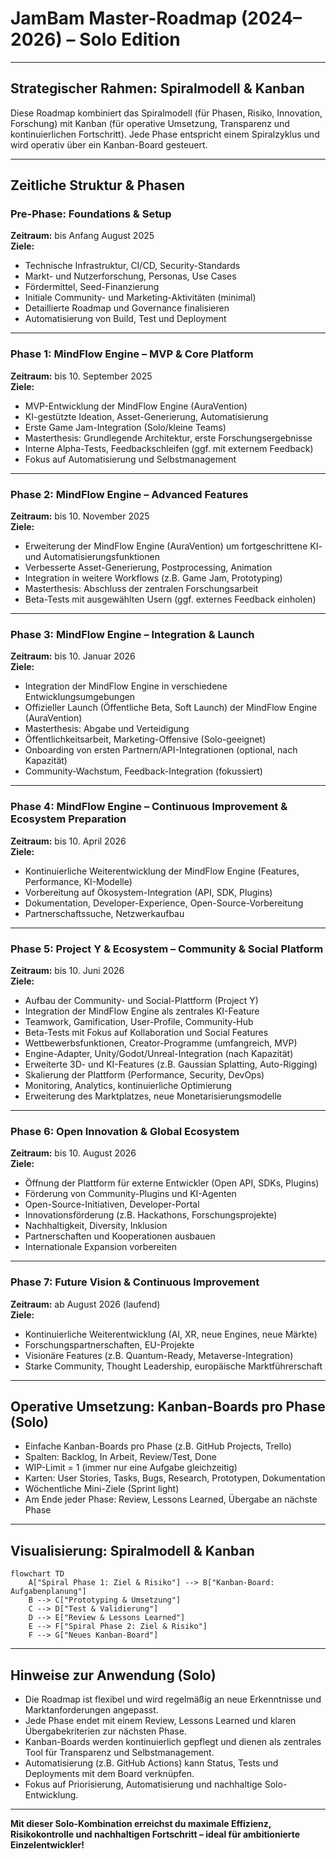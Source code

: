 # JamBam Master-Roadmap (2024–2026) – Solo Edition
-----------
## Strategischer Rahmen: Spiralmodell & Kanban

Diese Roadmap kombiniert das Spiralmodell (für Phasen, Risiko, Innovation, Forschung) mit Kanban (für operative Umsetzung, Transparenz und kontinuierlichen Fortschritt). Jede Phase entspricht einem Spiralzyklus und wird operativ über ein Kanban-Board gesteuert.

---

## Zeitliche Struktur & Phasen

### Pre-Phase: Foundations & Setup  
**Zeitraum:** bis Anfang August 2025  
**Ziele:**
- Technische Infrastruktur, CI/CD, Security-Standards
- Markt- und Nutzerforschung, Personas, Use Cases
- Fördermittel, Seed-Finanzierung
- Initiale Community- und Marketing-Aktivitäten (minimal)
- Detaillierte Roadmap und Governance finalisieren
- Automatisierung von Build, Test und Deployment

---

### Phase 1: MindFlow Engine – MVP & Core Platform  
**Zeitraum:** bis 10. September 2025  
**Ziele:**
- MVP-Entwicklung der MindFlow Engine (AuraVention)
- KI-gestützte Ideation, Asset-Generierung, Automatisierung
- Erste Game Jam-Integration (Solo/kleine Teams)
- Masterthesis: Grundlegende Architektur, erste Forschungsergebnisse
- Interne Alpha-Tests, Feedbackschleifen (ggf. mit externem Feedback)
- Fokus auf Automatisierung und Selbstmanagement

---

### Phase 2: MindFlow Engine – Advanced Features  
**Zeitraum:** bis 10. November 2025  
**Ziele:**
- Erweiterung der MindFlow Engine (AuraVention) um fortgeschrittene KI- und Automatisierungsfunktionen
- Verbesserte Asset-Generierung, Postprocessing, Animation
- Integration in weitere Workflows (z.B. Game Jam, Prototyping)
- Masterthesis: Abschluss der zentralen Forschungsarbeit
- Beta-Tests mit ausgewählten Usern (ggf. externes Feedback einholen)

---

### Phase 3: MindFlow Engine – Integration & Launch  
**Zeitraum:** bis 10. Januar 2026  
**Ziele:**
- Integration der MindFlow Engine in verschiedene Entwicklungsumgebungen
- Offizieller Launch (Öffentliche Beta, Soft Launch) der MindFlow Engine (AuraVention)
- Masterthesis: Abgabe und Verteidigung
- Öffentlichkeitsarbeit, Marketing-Offensive (Solo-geeignet)
- Onboarding von ersten Partnern/API-Integrationen (optional, nach Kapazität)
- Community-Wachstum, Feedback-Integration (fokussiert)

---

### Phase 4: MindFlow Engine – Continuous Improvement & Ecosystem Preparation  
**Zeitraum:** bis 10. April 2026  
**Ziele:**
- Kontinuierliche Weiterentwicklung der MindFlow Engine (Features, Performance, KI-Modelle)
- Vorbereitung auf Ökosystem-Integration (API, SDK, Plugins)
- Dokumentation, Developer-Experience, Open-Source-Vorbereitung
- Partnerschaftssuche, Netzwerkaufbau

---

### Phase 5: Project Y & Ecosystem – Community & Social Platform  
**Zeitraum:** bis 10. Juni 2026  
**Ziele:**
- Aufbau der Community- und Social-Plattform (Project Y)
- Integration der MindFlow Engine als zentrales KI-Feature
- Teamwork, Gamification, User-Profile, Community-Hub
- Beta-Tests mit Fokus auf Kollaboration und Social Features
- Wettbewerbsfunktionen, Creator-Programme (umfangreich, MVP)
- Engine-Adapter, Unity/Godot/Unreal-Integration (nach Kapazität)
- Erweiterte 3D- und KI-Features (z.B. Gaussian Splatting, Auto-Rigging)
- Skalierung der Plattform (Performance, Security, DevOps)
- Monitoring, Analytics, kontinuierliche Optimierung
- Erweiterung des Marktplatzes, neue Monetarisierungsmodelle

---

### Phase 6: Open Innovation & Global Ecosystem  
**Zeitraum:** bis 10. August 2026  
**Ziele:**
- Öffnung der Plattform für externe Entwickler (Open API, SDKs, Plugins)
- Förderung von Community-Plugins und KI-Agenten
- Open-Source-Initiativen, Developer-Portal
- Innovationsförderung (z.B. Hackathons, Forschungsprojekte)
- Nachhaltigkeit, Diversity, Inklusion
- Partnerschaften und Kooperationen ausbauen
- Internationale Expansion vorbereiten

---

### Phase 7: Future Vision & Continuous Improvement  
**Zeitraum:** ab August 2026 (laufend)  
**Ziele:**
- Kontinuierliche Weiterentwicklung (AI, XR, neue Engines, neue Märkte)
- Forschungspartnerschaften, EU-Projekte
- Visionäre Features (z.B. Quantum-Ready, Metaverse-Integration)
- Starke Community, Thought Leadership, europäische Marktführerschaft

---

## Operative Umsetzung: Kanban-Boards pro Phase (Solo)

- Einfache Kanban-Boards pro Phase (z.B. GitHub Projects, Trello)
- Spalten: Backlog, In Arbeit, Review/Test, Done
- WIP-Limit = 1 (immer nur eine Aufgabe gleichzeitig)
- Karten: User Stories, Tasks, Bugs, Research, Prototypen, Dokumentation
- Wöchentliche Mini-Ziele (Sprint light)
- Am Ende jeder Phase: Review, Lessons Learned, Übergabe an nächste Phase

---

## Visualisierung: Spiralmodell & Kanban

```mermaid
flowchart TD
    A["Spiral Phase 1: Ziel & Risiko"] --> B["Kanban-Board: Aufgabenplanung"]
    B --> C["Prototyping & Umsetzung"]
    C --> D["Test & Validierung"]
    D --> E["Review & Lessons Learned"]
    E --> F["Spiral Phase 2: Ziel & Risiko"]
    F --> G["Neues Kanban-Board"]
```

---

## Hinweise zur Anwendung (Solo)

- Die Roadmap ist flexibel und wird regelmäßig an neue Erkenntnisse und Marktanforderungen angepasst.
- Jede Phase endet mit einem Review, Lessons Learned und klaren Übergabekriterien zur nächsten Phase.
- Kanban-Boards werden kontinuierlich gepflegt und dienen als zentrales Tool für Transparenz und Selbstmanagement.
- Automatisierung (z.B. GitHub Actions) kann Status, Tests und Deployments mit dem Board verknüpfen.
- Fokus auf Priorisierung, Automatisierung und nachhaltige Solo-Entwicklung.

---

**Mit dieser Solo-Kombination erreichst du maximale Effizienz, Risikokontrolle und nachhaltigen Fortschritt – ideal für ambitionierte Einzelentwickler!** 